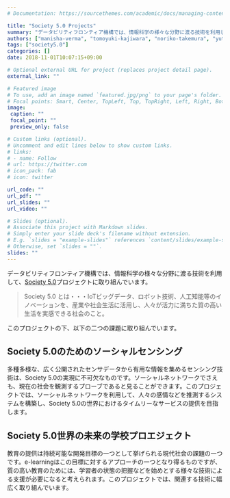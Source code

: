 ```yaml
---
# Documentation: https://sourcethemes.com/academic/docs/managing-content/

title: "Society 5.0 Projects"
summary: "データビリティフロンティア機構では、情報科学の様々な分野に渡る技術を利用して、[Society 5.0](http://www.ids.osaka-u.ac.jp/ildi/index.html)プロジェクトに取り組んでいます。"
authors: ["manisha-verma", "tomoyuki-kajiwara", "noriko-takemura", "yuta-nakashima", "hajime-nagahara"]
tags: ["society5.0"]
categories: []
date: 2018-11-01T10:07:15+09:00

# Optional external URL for project (replaces project detail page).
external_link: ""

# Featured image
# To use, add an image named `featured.jpg/png` to your page's folder.
# Focal points: Smart, Center, TopLeft, Top, TopRight, Left, Right, BottomLeft, Bottom, BottomRight.
image:
 caption: ""
 focal_point: ""
 preview_only: false

# Custom links (optional).
# Uncomment and edit lines below to show custom links.
# links:
# - name: Follow
# url: https://twitter.com
# icon_pack: fab
# icon: twitter

url_code: ""
url_pdf: ""
url_slides: ""
url_video: ""

# Slides (optional).
# Associate this project with Markdown slides.
# Simply enter your slide deck's filename without extension.
# E.g. `slides = "example-slides"` references `content/slides/example-slides.md`.
# Otherwise, set `slides = ""`.
slides: ""
---
```

データビリティフロンティア機構では、情報科学の様々な分野に渡る技術を利用して、[Society 5.0](http://www.ids.osaka-u.ac.jp/ildi/index.html)プロジェクトに取り組んでいます。

> Society 5.0 とは・・・IoTビッグデータ、ロボット技術、人工知能等のイノベーションを、産業や社会生活に活用し、人々が活力に満ちた質の高い生活を実感できる社会のこと。

このプロジェクトの下、以下の二つの課題に取り組んでいます。

## Society 5.0のためのソーシャルセンシング

多種多様な、広く公開されたセンサデータから有用な情報を集めるセンシング技術は、Society 5.0の実現に不可欠なものです。ソーシャルネットワークでさえも、現在の社会を観測するプローブであると見ることができます。このプロジェクトでは、ソーシャルネットワークを利用して、人々の感情などを推測するシステムを構築し、Society 5.0の世界におけるタイムリーなサービスの提供を目指します。

## Society 5.0世界の未来の学校プロエジェクト 

教育の提供は持続可能な開発目標の一つとして挙げられる現代社会の課題の一つです。e-learningはこの目標に対するアプローチの一つとなり得るものですが、質の高い教育のためには、学習者の状態の把握などを始めとする様々な技術による支援が必要になると考えられます。このプロジェクトでは、関連する技術に幅広く取り組んでいます。